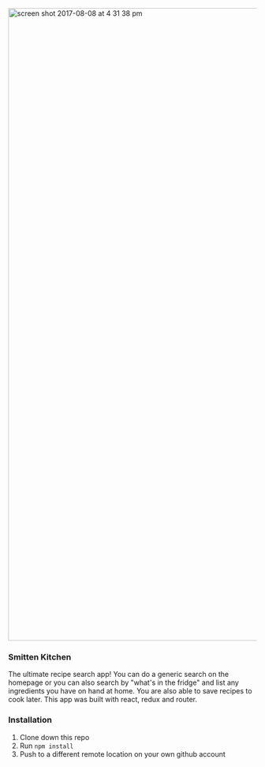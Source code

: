 <img width="1280" alt="screen shot 2017-08-08 at 4 31 38 pm" src="https://user-images.githubusercontent.com/18603030/29197774-8ce64d78-7dfb-11e7-965f-b80c4cd60b83.png">


### Smitten Kitchen
The ultimate recipe search app! You can do a generic search on the homepage or you can also search by "what's in the fridge" and list any ingredients you have on hand at home. You are also able to save recipes to cook later. This app was built with react, redux and router. 

### Installation

1. Clone down this repo
2. Run `npm install`
3. Push to a different remote location on your own github account
